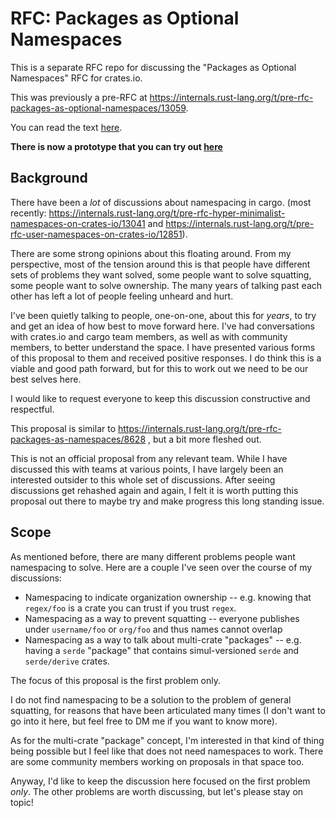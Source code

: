 # RFC: Packages as Optional Namespaces
 
This is a separate RFC repo for discussing the "Packages as Optional Namespaces" RFC for crates.io.

This was previously a pre-RFC at https://internals.rust-lang.org/t/pre-rfc-packages-as-optional-namespaces/13059.


You can read the text [here](https://github.com/Manishearth/namespacing-rfc/blob/main/0000-packages-as-optional-namespaces.md).

**There is now a prototype that you can try out [here](https://github.com/Manishearth/namespacing-rfc/issues/10)**

## Background

There have been a _lot_ of discussions about namespacing in cargo. (most recently: https://internals.rust-lang.org/t/pre-rfc-hyper-minimalist-namespaces-on-crates-io/13041 and https://internals.rust-lang.org/t/pre-rfc-user-namespaces-on-crates-io/12851).

There are some strong opinions about this floating around. From my perspective, most of the tension around this is that people have different sets of problems they want solved, some people want to solve squatting, some people want to solve ownership. The many years of talking past each other has left a lot of people feeling unheard and hurt.

I've been quietly talking to people, one-on-one, about this for _years_, to try and get an idea of how best to move forward here. I've had conversations with crates.io and cargo team members, as well as with community members, to better understand the space. I have presented various forms of this proposal to them and received positive responses. I do think this is a viable and good path forward, but for this to work out we need to be our best selves here.

I would like to request everyone to keep this discussion  constructive and respectful.


This proposal is similar to https://internals.rust-lang.org/t/pre-rfc-packages-as-namespaces/8628 , but a bit more fleshed out.

This is not an official proposal from any relevant team. While I have discussed this with teams at various points, I have largely been an interested outsider to this whole set of discussions. After seeing discussions get rehashed again and again, I felt it is worth putting this proposal out there to maybe try and make progress this long standing issue.

## Scope

As mentioned before, there are many different problems people want namespacing to solve. Here are a couple I've seen over the course of my discussions:

 - Namespacing to indicate organization ownership -- e.g. knowing that `regex/foo` is a crate you can trust if you trust `regex`.
 - Namespacing as a way to prevent squatting -- everyone publishes under `username/foo` or `org/foo` and thus names cannot overlap
 - Namespacing as a way to talk about multi-crate "packages" -- e.g. having a `serde` "package" that contains simul-versioned `serde` and `serde/derive` crates.

The focus of this proposal is the first problem only.

I do not find namespacing to be a solution to the problem of general squatting, for reasons that have been articulated many times (I don't want to go into it here, but feel free to DM me if you want to know more).


As for the multi-crate "package" concept, I'm interested in that kind of thing being possible but I feel like that does not need namespaces to work. There are some community members working on proposals in that space too.

Anyway, I'd like to keep the discussion here focused on the first problem _only_. The other problems are worth discussing, but let's please stay on topic!
